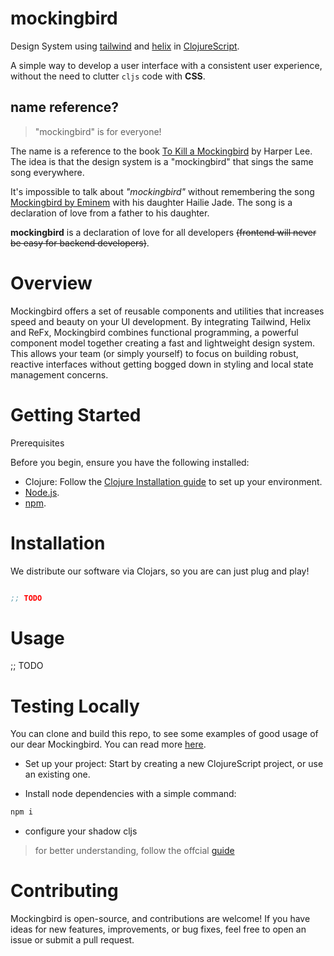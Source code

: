 # mockingbird

Design System using [tailwind](https://tailwindcss.com/) and [helix](https://github.com/lilactown/helix) in [ClojureScript](https://clojurescript.org/).

A simple way to develop a user interface with a consistent user experience, without the need to clutter `cljs` code with **CSS**.

## name reference?

> "mockingbird" is for everyone!

The name is a reference to the book [To Kill a Mockingbird](https://en.wikipedia.org/wiki/To_Kill_a_Mockingbird) by Harper Lee. The idea is that the design system is a "mockingbird" that sings the same song everywhere.

It's impossible to talk about *"mockingbird"* without remembering the song [Mockingbird by Eminem](https://www.youtube.com/watch?v=S9bCLPwzSC0) with his daughter Hailie Jade. The song is a declaration of love from a father to his daughter.

**mockingbird** is a declaration of love for all developers ~~(frontend will never be easy for backend developers)~~.

# Overview

Mockingbird offers a set of reusable components and utilities that increases speed and beauty on your UI development. By integrating Tailwind, Helix and ReFx, Mockingbird combines functional programming, a powerful component model together creating a fast and lightweight design system. This allows your team (or simply yourself) to focus on building robust, reactive interfaces without getting bogged down in styling and local state management concerns.

# Getting Started

Prerequisites

Before you begin, ensure you have the following installed:
- Clojure: Follow the [Clojure Installation guide](https://clojure.org/guides/install_clojure) to set up your environment.
- [Node.js](https://nodejs.org/en/download/prebuilt-installer/current).
- [npm](https://www.npmjs.com/package/downloads).

# Installation

We distribute our software via Clojars, so you are can just plug and play!

``` clj

;; TODO

```



# Usage 

;; TODO


# Testing Locally 

You can clone and build this repo, to see some examples of good usage of our dear Mockingbird. You can read more [here](docs/test.md).

- Set up your project: Start by creating a new ClojureScript project, or use an existing one.

- Install node dependencies with a simple command: 

``` sh
npm i
```

- configure your shadow cljs

> for better understanding, follow the offcial [guide](https://github.com/thheller/shadow-cljs)

# Contributing

Mockingbird is open-source, and contributions are welcome! If you have ideas for new features, improvements, or bug fixes, feel free to open an issue or submit a pull request.
